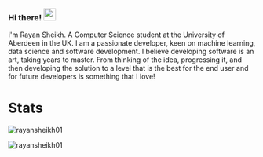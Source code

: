 ### Hi there! <img src="https://media.giphy.com/media/hvRJCLFzcasrR4ia7z/giphy.gif" width="25px">





I'm Rayan Sheikh. A Computer Science student at the University of Aberdeen in the UK. I am a passionate developer, keen on machine learning, data science and software development. I believe developing software is an art, taking years to master. From thinking of the idea, progressing it, and then developing the solution to a level that is the best for the end user and for future developers is something that I love!


# Stats

<p height="180em"> <img src="https://github-readme-stats.vercel.app/api?username=rayansheikh01&count_private=true&show_icons=true&theme=gotham&hide_rank=false" alt="rayansheikh01" />
<p height="180em"> <img src="https://github-readme-stats.vercel.app/api/top-langs/?username=rayansheikh01&count_private=true&layout=compact&show_icons=true&theme=gotham" alt="rayansheikh01"/>


  
<!--
**RayanSheikh01/RayanSheikh01** is a ✨ _special_ ✨ repository because its `README.md` (this file) appears on your GitHub profile.
Here are some ideas to get you started:

- 🔭 I’m currently working on ...
- 🌱 I’m currently learning ...
- 👯 I’m looking to collaborate on ...
- 🤔 I’m looking for help with ...
- 💬 Ask me about ...
- 📫 How to reach me: ...
- 😄 Pronouns: ...
- ⚡ Fun fact: ...
-->
